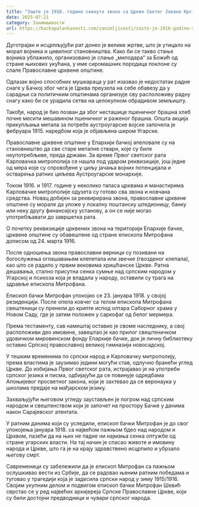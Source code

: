 ```yaml
---
title: "Зашто је 1916. године скинуто звоно са Цркве Светог Јована Крститеља у Старој Паланци?"
date: 2025-07-21
category: Занимљивости
url: https://backapalankavesti.com/zanimljivosti/zasto-je-1916-godine-skinuto-zvono-sa-crkve-svetog-jovana-krstitelja-u-staroj-palanci/
---
```


Дуготрајан и исцрпљујући рат донео је велике жртве, што је утицало на морал војника и цивилног становништва. Како би се такво стање војника ублажило, организовано је слање „милодара“ за Божић од стране њихових укућана, у име сиромашних породица поклоне су слале Православне црквене општине.

Одлазак војно способних мушкараца у рат изазвао је недостатак радне снаге у Бачкој због чега је Црква преузела на себе обавезу да у сарадњи са политичким општинама организује сву расположиву радну снагу како би се урадила сетва на целокупном обрадивом земљишту.

Такође, народ је био позван да због несташице пшеничног брашна хлеб почне месити мешавином пшеничног и раженог брашна. Општа акција прикупљања метала за потребе аустроугарске војске започела је фебруара 1915. наредбом која је објављена широм Угарске.

Православне црквене општине у Епархији бачкој апеловале су на становништво да све старе металне ствари, које су биле неупотребљиве, преда држави. За време Првог светског рата Карловачка митрополија се нашла под ударом реквизиције, још једне од мера које су спровођене у циљу јачања војних потенцијала и остварења ратних циљева Аустроугарске монархије.

Током 1916. и 1917. године у неколико таласа црквама и манастирима Карловачке митрополије одузета су готово сва звона и новчана средства. Новац добијен за реквирирана звона, православне црквене општине су морале да уложе у локалну поштанску штедионицу, банку или неку другу финансијску установу, а он се није могао употребљавати до завршетка рата.

О почетку реквизиције црквених звона на територији Епархије бачке, црквене општине су обавештене од стране епископа Митрофана дописом од 24. марта 1916.

После одношења звона православни верници су позивани на богослужења оглашавањем клепетала или звечке (гвозденог клепала), као што се радило у првим вековима хришћанске Цркве. Ратна дешавања, стално присутна сенка сумње над српским народом у Угарској и психоза која је владала у народу, оставили су трага на здравље епископа Митрофана.

Епископ бачки Митрофан упокојио се 23. јануара 1918. у својој резиденцији. После опела ковчег са телом епископа Митрофана свештеници су пренели до крипте испод олтара Саборног храма у Новом Саду, где је затим положен у саркофаг од белог мермера.

Према тестаменту, сав намештај оставио је своме наследнику, а свој расположиви део имовине, завештао је као прилог свештеничком удовичком мировинском фонду Епархије бачке, док је личну библиотеку оставио Српској православној великој гимназији новосадској.

У тешким временима по српски народ и Карловачку митрополију, према властима је заузимао једини могући став, одлучно бранећи углед Цркве. До избијања Првог светског рата, истрајавао је на употреби српског језика и писма, одбијајући да се повинује одредбама Апоњијевог просветног закона, који је захтевао да се веронаука у школама предаје на мађарском језику.

Захваљујући његовом угледу заустављен је погром над српским народом и свештенством који је започет на простору Бачке у данима након Сарајевског атентата.

У ратним данима који су уследили, епископ бачки Митрофан је до свог упокојења јануара 1918. са највећом пажњом бдео над народом и Црквом, пазећи да на њих не падне ни најмања сенка оптужбе од стране угарских власти. На тај начин је спасао животе и имовину народа и Цркве, што га је на крају здравствено исцрпило и убрзало његову смрт.

Савременици су забележили да је епископ Митрофан са пажњом ослушкивао вести из Србије, да се радовао њеним ратним победама и туговао у трагедији која је задесила српски народ у зиму 1915/1916. Својим укупним делом и подвигом епископ бачки Митрофан Шевић сврстао се у ред највећих архијереја Српске Православне Цркве, који су били достојни предводници и чувари српског народа.
